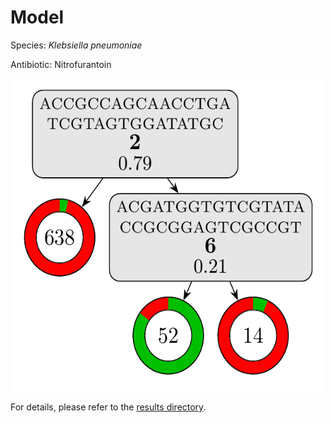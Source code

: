 
# Model

Species: *Klebsiella pneumoniae*

Antibiotic: Nitrofurantoin

<a href="./model.pdf"><img src="./model.png" width=500 height=500 /></a>

For details, please refer to the [results directory](../../../../../results/cart_b/klebsiella%20pneumoniae/nitrofurantoin/repeat_6/).

